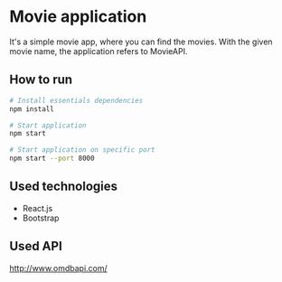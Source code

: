 # Movie application


 It's a simple movie app, where you can find the movies. With the given movie name, the application refers to MovieAPI.



## How to run

```bash
# Install essentials dependencies
npm install

# Start application
npm start

# Start application on specific port
npm start --port 8000

```




 ## Used technologies
 * React.js
 * Bootstrap

 ## Used API
 http://www.omdbapi.com/



